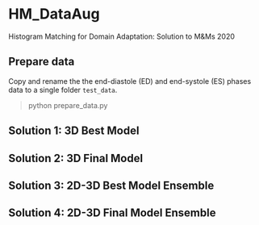 # HM_DataAug
Histogram Matching for Domain Adaptation: Solution to M\&Ms 2020

## Prepare data
Copy and rename the the end-diastole (ED) and end-systole (ES) phases data to a single folder `test_data`.

> python prepare_data.py

## Solution 1: 3D Best Model


## Solution 2: 3D Final Model



## Solution 3: 2D-3D Best Model Ensemble


## Solution 4: 2D-3D Final Model Ensemble
